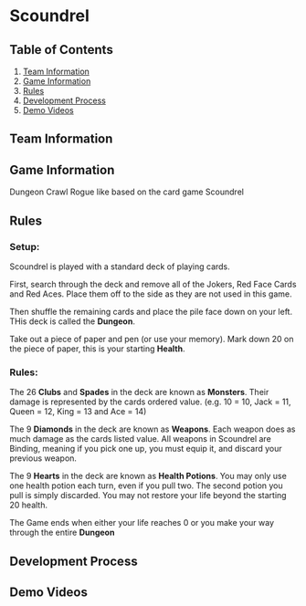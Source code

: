 # Scoundrel

## Table of Contents
1. [Team Information](#members)
2. [Game Information](#info)
3. [Rules](#rules)
4. [Development Process](#devpro)
5. [Demo Videos](#demo)

## Team Information <a name="members"></a>

## Game Information <a name="info"></a>
Dungeon Crawl Rogue like based on the card game Scoundrel

## Rules <a name="rules"></a>
### Setup:
Scoundrel is played with a standard deck of playing cards.

First, search through the deck and remove all of the Jokers, Red Face Cards and Red Aces. Place them off to the side as they are not used in this game.

Then shuffle the remaining cards and place the pile face down on your left. THis deck is called the **Dungeon**.

Take out a piece of paper and pen (or use your memory). Mark down 20 on the piece of paper, this is your starting **Health**.

### Rules:
The 26 **Clubs** and **Spades** in the deck are known as **Monsters**. Their damage is represented by the cards ordered value. (e.g. 10 = 10, Jack = 11, Queen = 12, King = 13 and Ace = 14)

The 9 **Diamonds** in the deck are known as **Weapons**. Each weapon does as much damage as the cards listed value. All weapons in Scoundrel are Binding, meaning if you pick one up, you must equip it, and discard your previous weapon.

The 9 **Hearts** in the deck are known as **Health Potions**. You may only use one health potion each turn, even if you pull two. The second potion you pull is simply discarded. You may not restore your life beyond the starting 20 health.

The Game ends when either your life reaches 0 or you make your way through the entire **Dungeon**

## Development Process <a name="devpro"></a>

## Demo Videos <a name="demo"></a>

 
